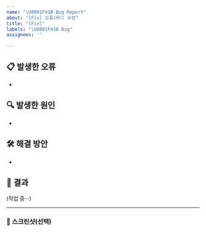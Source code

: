 ```yaml
---
name: "\U0001F41B Bug Report"
about: "[Fix] 오류/버그 수정"
title: "[Fix]"
labels: "\U0001F41B Bug"
assignees: ''

---
```


## 📋 발생한 오류

<!-- 발견된 문제에 대한 간략한 설명을 작성하세요 (예: 로그인 시 "잘못된 토큰" 오류 발생) -->

-

## 🔍 발생한 원인

<!-- 오류 발생 원인을 구체적으로 작성하세요 (예: 클라이언트와 서버 간 JWT 만료 시간 불일치) -->

-

## 🛠 해결 방안

<!-- 문제를 해결하기 위한 방법을 제시하세요 (예: 서버와 클라이언트의 JWT 만료 시간을 동일하게 설정) -->

-

## 🎯 결과

(작업 중···)

---

### 📸 스크린샷(선택)

<!-- 관련 스크린샷, 로그 또는 참고 자료가 있다면 추가해주세요 -->
